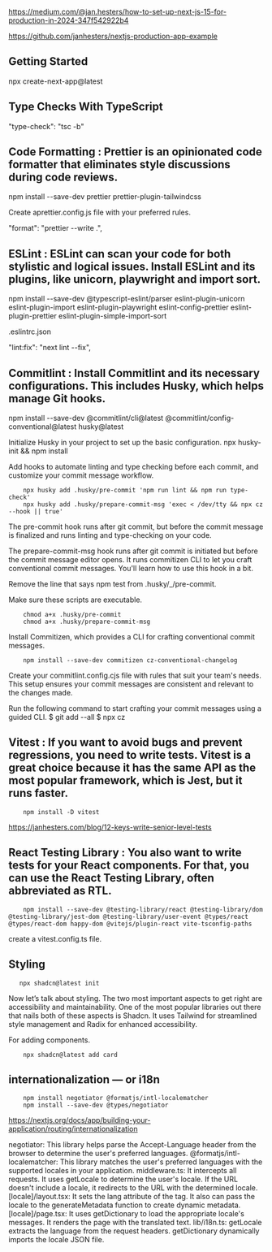 
https://medium.com/@jan.hesters/how-to-set-up-next-js-15-for-production-in-2024-347f542922b4

https://github.com/janhesters/nextjs-production-app-example

## Getting Started
npx create-next-app@latest

## Type Checks With TypeScript
"type-check": "tsc -b"

## Code Formatting : Prettier is an opinionated code formatter that eliminates style discussions during code reviews.
npm install --save-dev prettier prettier-plugin-tailwindcss

Create aprettier.config.js file with your preferred rules.

"format": "prettier --write .",

## ESLint : ESLint can scan your code for both stylistic and logical issues. Install ESLint and its plugins, like unicorn, playwright and import sort.
npm install --save-dev @typescript-eslint/parser eslint-plugin-unicorn eslint-plugin-import eslint-plugin-playwright eslint-config-prettier eslint-plugin-prettier eslint-plugin-simple-import-sort

.eslintrc.json

"lint:fix": "next lint --fix",

## Commitlint : Install Commitlint and its necessary configurations. This includes Husky, which helps manage Git hooks.
npm install --save-dev @commitlint/cli@latest @commitlint/config-conventional@latest husky@latest

Initialize Husky in your project to set up the basic configuration.
        npx husky-init && npm install

Add hooks to automate linting and type checking before each commit, and customize your commit message workflow.

        npx husky add .husky/pre-commit 'npm run lint && npm run type-check'
        npx husky add .husky/prepare-commit-msg 'exec < /dev/tty && npx cz --hook || true'

The pre-commit hook runs after git commit, but before the commit message is finalized and runs linting and type-checking on your code.

The prepare-commit-msg hook runs after git commit is initiated but before the commit message editor opens. It runs commitizen CLI to let you craft conventional commit messages. You'll learn how to use this hook in a bit.

Remove the line that says npm test from .husky/_/pre-commit.


Make sure these scripts are executable.

        chmod a+x .husky/pre-commit
        chmod a+x .husky/prepare-commit-msg

Install Commitizen, which provides a CLI for crafting conventional commit messages.

        npm install --save-dev commitizen cz-conventional-changelog

Create your commitlint.config.cjs file with rules that suit your team's needs. This setup ensures your commit messages are consistent and relevant to the changes made.

Run the following command to start crafting your commit messages using a guided CLI.
  $     git add --all
  $     npx cz

## Vitest : If you want to avoid bugs and prevent regressions, you need to write tests. Vitest is a great choice because it has the same API as the most popular framework, which is Jest, but it runs faster.

        npm install -D vitest

https://janhesters.com/blog/12-keys-write-senior-level-tests


## React Testing Library : You also want to write tests for your React components. For that, you can use the React Testing Library, often abbreviated as RTL.

        npm install --save-dev @testing-library/react @testing-library/dom @testing-library/jest-dom @testing-library/user-event @types/react @types/react-dom happy-dom @vitejs/plugin-react vite-tsconfig-paths

create a vitest.config.ts file.


## Styling
       npx shadcn@latest init
Now let’s talk about styling. The two most important aspects to get right are accessibility and maintainability. One of the most popular libraries out there that nails both of these aspects is Shadcn. It uses Tailwind for streamlined style management and Radix for enhanced accessibility.

For  adding components.

        npx shadcn@latest add card
## internationalization — or i18n

        npm install negotiator @formatjs/intl-localematcher
        npm install --save-dev @types/negotiator

https://nextjs.org/docs/app/building-your-application/routing/internationalization


negotiator: This library helps parse the Accept-Language header from the browser to determine the user's preferred languages.
@formatjs/intl-localematcher: This library matches the user's preferred languages with the supported locales in your application.
middleware.ts:
It intercepts all requests.
It uses getLocale to determine the user's locale.
If the URL doesn't include a locale, it redirects to the URL with the determined locale.
[locale]/layout.tsx:
It sets the lang attribute of the <html> tag.
It also can pass the locale to the generateMetadata function to create dynamic metadata.
[locale]/page.tsx:
It uses getDictionary to load the appropriate locale's messages.
It renders the page with the translated text.
lib/i18n.ts:
getLocale extracts the language from the request headers.
getDictionary dynamically imports the locale JSON file.


##
##


